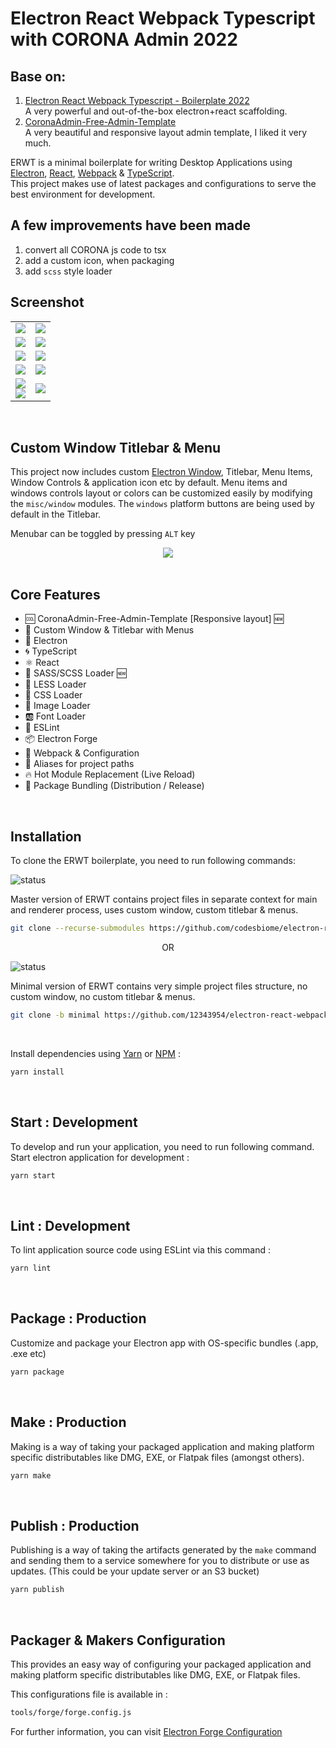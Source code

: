 # Electron React Webpack Typescript with CORONA Admin 2022

## Base on:
1. [Electron React Webpack Typescript - Boilerplate 2022](https://github.com/codesbiome/electron-react-webpack-typescript-2022) <br/>A very powerful and out-of-the-box electron+react scaffolding.
2. [CoronaAdmin-Free-Admin-Template](https://github.com/BootstrapDash/corona-free-dark-bootstrap-admin-template) <br/>A very beautiful and responsive layout admin template, I liked it very much.

ERWT is a minimal boilerplate for writing Desktop Applications using [Electron](https://www.electronjs.org/), [React](https://reactjs.org/), [Webpack](https://webpack.js.org/) & [TypeScript](https://www.typescriptlang.org/). <br /> This project makes use of latest packages and configurations to serve the best environment for development.

## A few improvements have been made
1. convert all CORONA js code to tsx
2. add a custom icon, when packaging
3. add `scss` style loader



## Screenshot
|||
|:---:|:---:|
|<img src="assets/images/Screenshot_Login.png" />|<img src="assets/images/Screenshot_404.png" />| 
|<img src="assets/images/Screenshot_dashboard.png" />|<img src="assets/images/Screenshot_Sidebar_2.png" />| 
|<img src="assets/images/Screenshot_Buttons.png" />|<img src="assets/images/Screenshot_Form.png" />| 
|<img src="assets/images/Screenshot_table.png" />|<img src="assets/images/Screenshot_text.png" />| 
|<img src="assets/images/Screenshot_charts.png" /><br/><img src="assets/images/screen_540.png" /> |<img src="assets/images/Screenshot_charts_2.png" />|


<br>

## Custom Window Titlebar & Menu

This project now includes custom [Electron Window](https://github.com/guasam/electron-window),  Titlebar, Menu Items, Window Controls & application icon etc by default. Menu items and windows controls layout or colors can be customized easily by modifying the `misc/window` modules. The `windows` platform buttons are being used by default in the Titlebar.

Menubar can be toggled by pressing `ALT` key

<center>
    <img src="assets/images/titlebar_showcase.png" />
</center>

<br>

## Core Features
- 🆒 CoronaAdmin-Free-Admin-Template [Responsive layout] 🆕
- 📐 Custom Window & Titlebar with Menus
- 🌟 Electron
- 🌀 TypeScript
- ⚛️ React
- 💖 SASS/SCSS Loader 🆕
- 🛶 LESS Loader
- 🎨 CSS Loader
- 📸 Image Loader
- 🆎 Font Loader
- 🧹 ESLint
- 📦 Electron Forge
- 🔱 Webpack & Configuration
- 🧩 Aliases for project paths
- 🔥 Hot Module Replacement (Live Reload)
- 🎁 Package Bundling (Distribution / Release)

<br />

## Installation

To clone the ERWT boilerplate, you need to run following commands:

![status](https://img.shields.io/badge/ERWT-Master-blue.svg)

Master version of ERWT contains project files in separate context for main and renderer process, uses custom window, custom titlebar & menus.

```bash
git clone --recurse-submodules https://github.com/codesbiome/electron-react-webpack-typescript-2022
```

<div align="center">
    OR
</div>

![status](https://img.shields.io/badge/ERWT-Minimal-0a922a.svg)

Minimal version of ERWT contains very simple project files structure, no custom window, no custom titlebar & menus.

```bash
git clone -b minimal https://github.com/12343954/electron-react-webpack-typescript-2022-corona
```

<br>

Install dependencies using [Yarn](https://www.npmjs.com/package/yarn) or [NPM](https://www.npmjs.com/) :

```bash
yarn install
```

<br />

## Start : Development

To develop and run your application, you need to run following command.
<br />
Start electron application for development :

```bash
yarn start
```

<br />

## Lint : Development

To lint application source code using ESLint via this command :

```bash
yarn lint
```

<br />

## Package : Production

Customize and package your Electron app with OS-specific bundles (.app, .exe etc)

```bash
yarn package
```

<br />

## Make : Production

Making is a way of taking your packaged application and making platform specific distributables like DMG, EXE, or Flatpak files (amongst others).

```bash
yarn make
```

<br />

## Publish : Production

Publishing is a way of taking the artifacts generated by the `make` command and sending them to a service somewhere for you to distribute or use as updates. (This could be your update server or an S3 bucket)

```bash
yarn publish
```

<br />

## Packager & Makers Configuration

This provides an easy way of configuring your packaged application and making platform specific distributables like DMG, EXE, or Flatpak files.

This configurations file is available in :

```bash
tools/forge/forge.config.js
```

For further information, you can visit [Electron Forge Configuration](https://www.electronforge.io/configuration)
